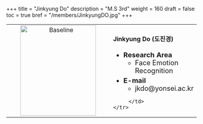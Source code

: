 +++
title = "Jinkyung Do"
description = "M.S 3rd"
weight = 160
draft = false
toc = true
bref = "/members/JinkyungDO.jpg"
+++

<table>
    <tr>
       <td width="280" align="center" valign="top">
          <img alt="Baseline" width="200px" height="240" src="/members/JinkyungDO.jpg">
       </td>
       <td>
            <h4>Jinkyung Do (도진경)</h4>
            <ul class="member_info">
                <li style="font-size: 18px"><b>Research Area</b>
                    <ul class="interest">
                        <li style="margin-bottom: 5px">Face Emotion Recognition</li>
                    </ul>
                </li>
                <li style="font-size: 18px"><b>E-mail</b>
                    <ul>
                        <li style="margin-bottom: 5px">jkdo@yonsei.ac.kr</li>
                    </ul>
                </li>
            </ul>
            
         </td>
    </tr>
</table>